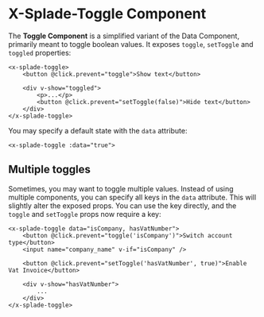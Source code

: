 # X-Splade-Toggle Component

The **Toggle Component** is a simplified variant of the Data Component, primarily meant to toggle boolean values. It exposes `toggle`, `setToggle` and `toggled` properties:

```blade
<x-splade-toggle>
    <button @click.prevent="toggle">Show text</button>

    <div v-show="toggled">
        <p>...</p>
        <button @click.prevent="setToggle(false)">Hide text</button>
    </div>
</x-splade-toggle>
```

You may specify a default state with the `data` attribute:

```blade
<x-splade-toggle :data="true">
```

## Multiple toggles

Sometimes, you may want to toggle multiple values. Instead of using multiple components, you can specify all keys in the `data` attribute. This will slightly alter the exposed props. You can use the key directly, and the `toggle` and `setToggle` props now require a key:

```blade
<x-splade-toggle data="isCompany, hasVatNumber">
    <button @click.prevent="toggle('isCompany')">Switch account type</button>
    <input name="company_name" v-if="isCompany" />

    <button @click.prevent="setToggle('hasVatNumber', true)">Enable Vat Invoice</button>

    <div v-show="hasVatNumber">
        ...
    </div>
</x-splade-toggle>
```